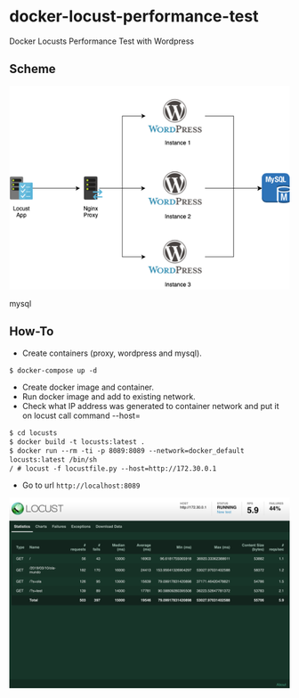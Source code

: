 # docker-locust-performance-test
Docker Locusts Performance Test with Wordpress

## Scheme

![Screenshot](Diagram-Locust.png)

mysql
## How-To

*  Create containers (proxy, wordpress and mysql).

```
$ docker-compose up -d
```

* Create docker image and container.
* Run docker image and add to existing network.
* Check what IP address was generated to container network and put it on locust call command --host=

```
$ cd locusts
$ docker build -t locusts:latest .
$ docker run --rm -ti -p 8089:8089 --network=docker_default locusts:latest /bin/sh
/ # locust -f locustfile.py --host=http://172.30.0.1
```

* Go to url `http://localhost:8089` 

![Screenshot](Locust.png)
